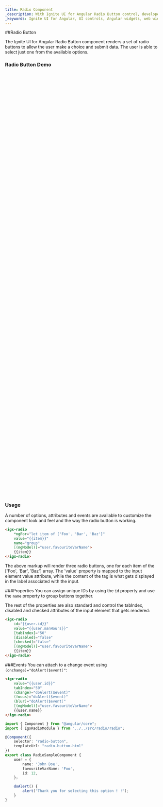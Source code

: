 ```yaml
---
title: Radio Component
_description: With Ignite UI for Angular Radio Button control, developers can seamlessly present lists of options for users to select for better UI.
_keywords: Ignite UI for Angular, UI controls, Angular widgets, web widgets, UI widgets, Angular, Native Angular Components Suite, Native Angular Controls, Native Angular Components Library, Angular Radio Button components, Angular Radio Button controls
---
```


##Radio Button
<p class="highlight">The Ignite UI for Angular Radio Button component renders a set of radio buttons to allow the user make a choice and submit data. The user is able to select just one from the available options.</p>
<div class="divider"></div>

### Radio Button Demo
<div class="sample-container" style="height:1390px">
<iframe src='https://{environment:demosBaseUrl}/form-elements' width="100%" height="100%" seamless frameBorder="0"></iframe>
</div>
<div class="divider--half"></div>

### Usage

A number of options, attributes and events are available to customize the component look and feel and the way the radio button is working.

```html
<igx-radio
    *ngFor="let item of ['Foo', 'Bar', 'Baz']"
    value="{{item}}"
    name="group"
    [(ngModel)]="user.favouriteVarName">
    {{item}}
</igx-radio>
```

The above markup will render three radio buttons, one for each item of the ['Foo', 'Bar', 'Baz'] array. The 'value' property is mapped to the input element value attribute,
while the content of the <igx-radio> tag is what gets displayed in the label associated with the input.
<div class="divider--half"></div>

###Properties
You can assign unique IDs by using the `id` property and use the `name` property to group buttons together.

The rest of the properties are also standard and control the tabIndex, disabled and checked attributes of the input element that gets rendered:

```html
<igx-radio
    id="{{user.id}}"
    value="{{user.manHours}}"
    [tabIndex]="50"
    [disabled]="false"
    [checked]="false"
    [(ngModel)]="user.favouriteVarName">
    {{item}}
</igx-radio>
```
<div class="divider--half"></div>

###Events
You can attach to a change event using `(onchange)="doAlert($event)"`:

```html
<igx-radio
	value="{{user.id}}"
	tabIndex="50"
	(change)="doAlert($event)"
	(focus)="doAlert($event)"
	(blur)="doAlert($event)"
	[(ngModel)]="user.favouriteVarName">
	{{user.name}}
</igx-radio>
```

```typescript
import { Component } from "@angular/core";
import { IgxRadioModule } from "../../src/radio/radio";

@Component({
    selector: "radio-button",
    templateUrl: "radio-button.html"
})
export class RadioSampleComponent {
    user = {
        name: 'John Doe',
        favouriteVarName: 'Foo',
        id: 12,
    };

    doAlert() {
        alert("Thank you for selecting this option ! !");
    }
}
```
<div class="divider--half"></div>
